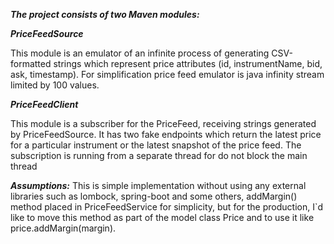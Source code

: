 ***The project consists of two Maven modules:***

***PriceFeedSource***

This module is an emulator of an infinite process of generating CSV-formatted strings which represent price attributes (id, instrumentName, bid, ask, timestamp).
For simplification price feed emulator is java infinity stream limited by 100 values.

***PriceFeedClient***

This module is a subscriber for the PriceFeed, receiving strings generated by PriceFeedSource. It has two fake endpoints which return the latest price for a particular instrument or the latest snapshot of the price feed.
The subscription is running from a separate thread for do not block the main thread

***Assumptions:***
This is simple implementation without using any external libraries such as lombock, spring-boot and some others,
addMargin() method placed in PriceFeedService for simplicity, but for the production, I`d like to move this method as part of the model class Price
and to use it like price.addMargin(margin).
